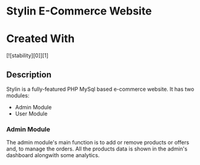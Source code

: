 # Stylin E-Commerce Website

# Created With
[![stability][0]][1]
<!-- [![HTML](https://developer.mozilla.org/en-US/docs/Web/HTML)](https://developer.mozilla.org/en-US/docs/Web/HTML) -->
<!-- [![CSS]()](https://developer.mozilla.org/en-US/docs/Web/CSS)
[![JavaScript]()](https://www.javascript.com/)
[![PHP]()](https://www.php.net/)
[![MySQL]()](https://www.mysql.com/)
[![BootStrap](https://getbootstrap.com/)](https://getbootstrap.com/) -->

## Description

Stylin is a fully-featured PHP MySql based e-commerce website. 
It has two modules:
- Admin Module
- User Module

### Admin Module

The admin module's main function is to add or remove products or offers and, to manage the orders. All the products data is shown in the admin's dashboard alongwith some analytics. 